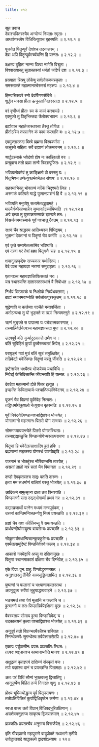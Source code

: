```yaml
---
title: ०१२

---
```

सूत उवाच  
देवाश्चपितरश्चैव अन्योन्यं नियताः स्मृताः ।  
आथर्वणस्त्वेष विधिरित्युवाच बृहस्पतिः ॥ २.१२.१ ॥  
  
पूजयेत पितॄन्पूर्वं देवांश्च तदनन्तरम् ।  
देवा अपि पितॄन्पूर्वमर्च्चयन्ति हि यत्नतः ॥ २.१२.२ ॥  
  
दक्षस्य दुहिता नाम्ना विश्वा नामेति विश्रुता ।  
विश्वाख्यास्तु सुतास्तस्यां धर्मतो जज्ञिरे दश ॥ २.१२.३ ॥  
  
प्रख्याता स्त्रिषु लोकेषु सर्वलोकनमस्कृताः ।  
समस्तास्ते महात्मानश्चेरुरुग्रं महत्तपः ॥ २.१२.४ ॥  
  
हिमवच्छिखरे रम्ये देवर्षिगणसेविते ।  
शुद्धेन मनसा प्रीता ऊचुस्तान्पितरस्तदा ॥ २.१२.५ ॥  
  
वरं वृणीध्वं प्रीताः स्म कं कामं करवामहे ।  
एवमुक्ते तु पितृभिस्तदा त्रैलोक्यभावनः ॥ २.१२.६ ॥  
  
ब्रह्मोवाच महातेजास्तपसा तैस्तु तोषितः ।  
प्रीतोऽस्मि तपसानेन कं कामं करवाणि वः ॥ २.१२.७ ॥  
  
एवमुक्तास्तदा विश्वे ब्रह्मणा विश्वकर्मणा ।  
ऊचुस्ते सहिताः सर्वे ब्रह्माणं लोकभावनम् ॥ २.१२.८ ॥  
  
श्राद्धेऽस्माकं भवेदंशो ह्येष नः काङ्क्षितो वरः ।  
प्रत्युवाच ततो ब्रह्मा तान्वै त्रिदशपूजितः ॥ २.१२.९ ॥  
  
भविष्यत्येवमेवं तु काङ्क्षितो वो वरस्तु यः ।  
पितृभिश्च तथेत्युक्तमेवमेतन्न संशयः ॥ २.१२.१० ॥  
  
सहस्माभिस्तु भोक्तव्यं यत्किं चिद्दृश्यते त्विह ।  
अस्माकं कल्पिते श्राद्धे युष्मानप्राशनं हि वै ॥ २.१२.११ ॥  
  
भविष्यति मनुष्येषु सत्यमेतद्ब्रुवामहे ।  
माल्यैर्गन्धैस्तथान्नेन युष्मानग्रेऽर्च्चयिष्यति ।१ १२.१२॥  
अग्रे दत्त्वा तु युष्माकमस्माकं दास्यते ततः ।  
विसर्जनमथास्माकं पूर्वं पश्चात्तु दैवतम् ॥ २.१२.१३ ॥  
  
रक्षणं चैव श्राद्धस्य आतिथ्यस्य विधिद्वयम् ।  
भूतानां देवतानां च पितॄणां चैव कर्मणि ॥ २.१२.१४ ॥  
  
एवं कृते सम्यगेतत्सर्वमेव भविष्यति ।  
एवं दत्त्वा वरं तेषां ब्रह्मा पितृगणैः सह ॥ २.१२.१५ ॥  
  
क्षमानुग्रहकृद्देवः सञ्चकार यथोदितम् ।  
वेदे पञ्च महायज्ञा नराणां समुदाहृताः ॥ २.१२.१६ ॥  
  
एतान्पञ्च महायज्ञान्निर्वपेत्सततं नरः ।  
यत्र स्थास्यन्ति दातारस्तत्स्थानं वै निबोधत ॥ २.१२.१७ ॥  
  
निर्भयं विरजस्कं च निःशोकं निर्व्यथक्लमम् ।  
ब्राह्मं स्थानमवाप्नोति सर्वलोकपुरस्कृतम् ॥ २.१२.१८ ॥  
  
शूद्रेणापि च कर्त्तव्याः पञ्चैते मन्त्रवर्जिताः ।  
अतोऽन्यथा तु यो भुङ्क्ते स ऋणं नित्यमश्नुते ॥ २.१२.१९ ॥  
  
ऋणं भुङ्क्ते स पापात्मा यः पचेदात्मकारणात् ।  
तस्मान्निर्वर्तयेत्पञ्च महायज्ञान्सदा बुधः ॥ २.१२.२० ॥  
  
उदक्पूर्वे बलिं कुर्यादुदकान्ते तथैव च ।  
बलिं सुविहितं कुर्या दुच्चैरुच्चतरं क्षिपेत् ॥ २.१२.२१ ॥  
  
परशृङ्गं गवां मूत्रं बलिं सूत्रं समुत्क्षिपेत् ।  
तन्निवेद्यो भवेत्पिण्डः पितॄणां यस्तु जीवति ॥ २.१२.२२ ॥  
  
इष्टेनान्नेन भक्ष्यैश्च भोजयेच्च यथाविधि ।  
निवेद्यं केचिदिच्छन्ति जीवन्त्यपि हि यत्नतः ॥ २.१२.२३ ॥  
  
देवदेवा महात्मानो ह्येते पितर इत्युत ।  
इच्छन्ति केचिदाचार्यः पश्चात्पिण्डनिवेदनम् ॥ २.१२.२४ ॥  
  
पूजनं चैव विप्रणां पूर्वमेवेह नित्यशः ।  
तद्धिधर्मार्थकुशलो नेत्युवाच बृहस्मतिः ॥ २.१२.२५ ॥  
  
पूर्वं निवेदयेत्पिण्डान्पश्चाद्विप्रांश्च भोजयेत् ।  
योगात्मानो महात्मानः पितरो योग सम्भवाः ॥ २.१२.२६ ॥  
  
सोममाप्याययन्त्येते पितरो योगसंस्थिताः ।  
तस्माद्दद्याच्छुचिः पिण्डान्योगेभ्यस्तत्परायणः ॥ २.१२.२७ ॥  
  
पितॄणां हि भवेदेतत्साक्षादिव हुतं हविः ।  
ब्रह्मणानां सहस्रस्य योगस्थं ग्रासयेद्यदि ॥ २.१२.२८ ॥  
  
यजमानं च भोक्तॄंश्च नौरिवाम्भसि तारयेत् ।  
असतां प्रग्रहो यत्र सतां चैव विमानता ॥ २.१२.२९ ॥  
  
दण्डो दैवकृतस्तत्र सद्यः पतति दारुणः ।  
इत्वा मम सधर्माणं बालिशं यस्तु भोजयेत् ॥ २.१२.३० ॥  
  
आदिकर्म समुत्सृज्य दाता तत्र विनश्यति ।  
पिण्डमग्नौ सदा दद्यद्भोगार्थी प्रथमं नरः ॥ २.१२.३१ ॥  
  
दद्यात्प्रजार्थी यत्नेन मध्यमं मन्त्रपूर्वकम् ।  
उत्तमां कान्तिमन्विच्छन्गोषु नित्यं प्रयच्छति ॥ २.१२.३२ ॥  
  
प्रज्ञां चैव यशः कीर्त्तिमप्सु वै सम्प्रयच्छति ।  
प्रार्थयन्दीर्घामायुश्च वायसेभ्यः प्रयच्छति ॥ २.१२.३३ ॥  
  
सोकुमार्यमथान्विच्छन्कुक्कुटेभ्यः प्रयच्छति ।  
एवमेतत्समुद्दिष्टं पिण्डनिर्वपणे फलम् ॥ २.१२.३४ ॥  
  
आकाशे गमयेद्वापि अप्सु वा दक्षिणामुखः ।  
पितॄणां स्थानमाकाशं दक्षिणा चैव दिग्भेवेत् ॥ २.१२.३५ ॥  
  
एके विप्राः पुनः प्राहुः पिण्डोद्धरणमग्रतः ।  
अनुज्ञातस्तु तैर्विप्रैः कामसुद्ध्रियतामित् ॥ २.१२.३६ ॥  
  
पुष्पाणां च फलानां च भक्ष्याणामन्नतस्तथा ।  
अग्रमुद्धृत्य सर्वेषां जुहुयाद्धव्यवाहने ॥ २.१२.३७ ॥  
  
भङ्यमन्नं तथा पेयं मूलानि च फलानि च ।  
हुत्वाग्नौ च ततः पिण्डान्निर्वपेद्दक्षिणा मुखः ॥ २.१२.३८ ॥  
  
वैवस्वताय सोमाय हुत्वा पिण्डान्निवेद्य च ।  
उदकान्नयनं कृत्वा पश्चाद्विप्रांश्च भोजयेत् ॥ २.१२.३९ ॥  
  
अनुपूर्वं ततो विप्रान्भक्ष्यैरन्नैश्च शक्तितः ।  
स्निग्धैरुष्णैः सुगन्धैश्च तर्पयेत्तान्रसैरपि ॥ २.१२.४० ॥  
  
एकाग्रः पर्युपासीनः प्रयतः प्राञ्जलिः स्थितः ।  
तत्परः श्रद्दधानश्च कामानाप्नोति मानवः ॥ २.१२.४१ ॥  
  
अक्षुद्रत्वं कृतज्ञत्वं दाक्षिण्यं संस्कृतं वचः ।  
तपो यज्ञांश्च दानं च प्रयच्छन्ति पितामहाः ॥ २.१२.४२ ॥  
  
अतः परं विधिं सौम्यं भुक्तवत्सु द्विजातिषु ।  
आनुपूर्व्येण विहितं तन्मे निगदतः शृणु ॥ २.१२.४३ ॥  
  
प्रोक्ष्य भूमिमथोद्धृत्य पूर्वं पितृपरायणः ।  
ततोऽन्निविकिरं कुर्याद्विधिदृष्टेन कर्मणा ॥ २.१२.४४ ॥  
  
स्वधा वाच्य ततो विप्रान् विधिवद्भूरितक्षिणान् ।  
अन्नशेषमनुज्ञाप्य सत्कृत्य द्विजसत्तमान् ॥ २.१२.४५ ॥  
  
प्राञ्जलिः प्रयतश्चैव अनुगम्य विसर्जयेत् ॥ २.१२.४६ ॥  
  
इति श्रीब्रह्माण्डे महापुराणे वायुप्रोक्ते मध्यभागे तृतीये  
उपोद्धातपादे श्राद्धकल्पे द्वादशोऽध्यायः ॥ १२॥  
                                         